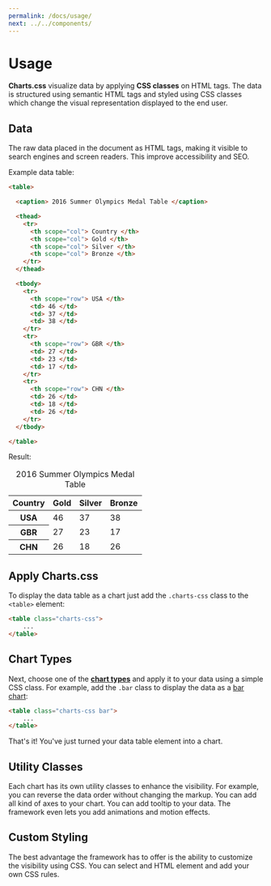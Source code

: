 ```yaml
---
permalink: /docs/usage/
next: ../../components/
---
```


# Usage

**Charts.css** visualize data by applying **CSS classes** on HTML tags. The data is structured using semantic HTML tags and styled using CSS classes which change the visual representation displayed to the end user.

## Data

The raw data placed in the document as HTML tags, making it visible to search engines and screen readers. This improve accessibility and SEO.

Example data table:

```html
<table>

  <caption> 2016 Summer Olympics Medal Table </caption>

  <thead>
    <tr>
      <th scope="col"> Country </th>
      <th scope="col"> Gold </th>
      <th scope="col"> Silver </th>
      <th scope="col"> Bronze </th>
    </tr>
  </thead>

  <tbody>
    <tr>
      <th scope="row"> USA </th>
      <td> 46 </td>
      <td> 37 </td>
      <td> 38 </td>
    </tr>
    <tr>
      <th scope="row"> GBR </th>
      <td> 27 </td>
      <td> 23 </td>
      <td> 17 </td>
    </tr>
    <tr>
      <th scope="row"> CHN </th>
      <td> 26 </td>
      <td> 18 </td>
      <td> 26 </td>
    </tr>
  </tbody>

</table>
```

Result:

<table>

  <caption> 2016 Summer Olympics Medal Table </caption>

  <thead>
    <tr>
      <th scope="col"> Country </th>
      <th scope="col"> Gold </th>
      <th scope="col"> Silver </th>
      <th scope="col"> Bronze </th>
    </tr>
  </thead>

  <tbody>
    <tr>
      <th scope="row"> USA </th>
      <td> 46 </td>
      <td> 37 </td>
      <td> 38 </td>
    </tr>
    <tr>
      <th scope="row"> GBR </th>
      <td> 27 </td>
      <td> 23 </td>
      <td> 17 </td>
    </tr>
    <tr>
      <th scope="row"> CHN </th>
      <td> 26 </td>
      <td> 18 </td>
      <td> 26 </td>
    </tr>
  </tbody>

</table>

## Apply Charts.css

To display the data table as a chart just add the `.charts-css` class to the `<table>` element:

```html
<table class="charts-css">
    ...
</table>
```

## Chart Types

Next, choose one of the **[chart types](/charts/)** and apply it to your data using a simple CSS class. For example, add the `.bar` class to display the data as a [bar chart](/charts/bar/):

```html
<table class="charts-css bar">
    ...
</table>
```

That's it! You've just turned your data table element into a chart.

## Utility Classes

Each chart has its own utility classes to enhance the visibility. For example, you can reverse the data order without changing the markup. You can add all kind of axes to your chart. You can add tooltip to your data. The framework even lets you add animations and motion effects.

## Custom Styling

The best advantage the framework has to offer is the ability to customize the visibility using CSS. You can select and HTML element and add your own CSS rules.
